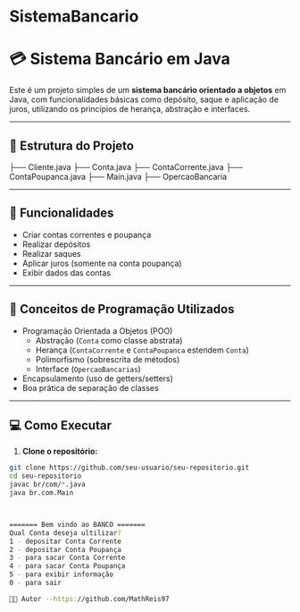 # SistemaBancario
# 💳 Sistema Bancário em Java

Este é um projeto simples de um **sistema bancário orientado a objetos** em Java, com funcionalidades básicas como depósito, saque e aplicação de juros, utilizando os princípios de herança, abstração e interfaces.

---

## 📁 Estrutura do Projeto

├── Cliente.java
├── Conta.java
├── ContaCorrente.java
├── ContaPoupanca.java
├── Main.java
├── OpercaoBancaria


---

## 🚀 Funcionalidades

- Criar contas correntes e poupança
- Realizar depósitos
- Realizar saques
- Aplicar juros (somente na conta poupança)
- Exibir dados das contas

---

## 🧠 Conceitos de Programação Utilizados

- Programação Orientada a Objetos (POO)
  - Abstração (`Conta` como classe abstrata)
  - Herança (`ContaCorrente` e `ContaPoupanca` estendem `Conta`)
  - Polimorfismo (sobrescrita de métodos)
  - Interface (`OpercaoBancarias`)
- Encapsulamento (uso de getters/setters)
- Boa prática de separação de classes

---

## 💻 Como Executar

1. **Clone o repositório:**

```bash
git clone https://github.com/seu-usuario/seu-repositorio.git
cd seu-repositorio
javac br/com/*.java
java br.com.Main



======= Bem vindo ao BANCO =======
Qual Conta deseja ultilizar? 
1 - depositar Conta Corrente
2 - depositar Conta Poupança
3 - para sacar Conta Corrente
4 - para sacar Conta Poupança
5 - para exibir informação
0 - para sair

🧑‍💻 Autor --https://github.com/MathReis97
